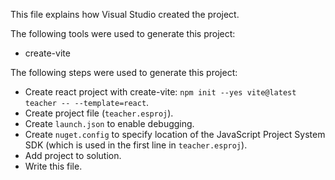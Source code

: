 This file explains how Visual Studio created the project.

The following tools were used to generate this project:
- create-vite

The following steps were used to generate this project:
- Create react project with create-vite: `npm init --yes vite@latest teacher -- --template=react`.
- Create project file (`teacher.esproj`).
- Create `launch.json` to enable debugging.
- Create `nuget.config` to specify location of the JavaScript Project System SDK (which is used in the first line in `teacher.esproj`).
- Add project to solution.
- Write this file.

